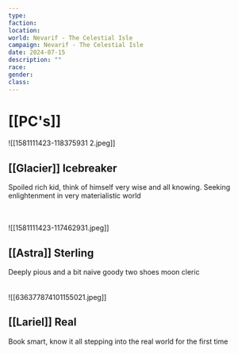 ```yaml
---
type: 
faction: 
location: 
world: Nevarif - The Celestial Isle
campaign: Nevarif - The Celestial Isle
date: 2024-07-15
description: ""
race: 
gender: 
class:
---
```

# [[PC's]]
<span class="rightimg"><span class="tinyimg"> ![[1581111423-118375931 2.jpeg]]</span></span>
## [[Glacier]] Icebreaker

Spoiled rich kid, think of himself very wise and all knowing. Seeking enlightenment in very materialistic world
<br><br><br>

<span class="rightimg"><span class="tinyimg"> ![[1581111423-117462931.jpeg]]</span></span>
## [[Astra]] Sterling

Deeply pious and a bit naive goody two shoes moon cleric
<br><br><br>
<span class="rightimg"><span class="tinyimg"> ![[636377874101155021.jpeg]]</span></span>
## [[Lariel]] Real

Book smart, know it all stepping into the real world for the first time
<br><br><br>





